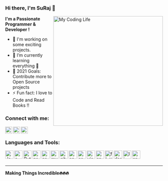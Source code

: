 ### Hi there, I'm SuRaj  👋

<img align="right" alt="My Coding Life" src="https://media.giphy.com/media/Ah3zHH7hvsSB2/giphy.gif" width="350" > 

<b> I'm a Passionate Programmer & Developer !</b>


- 🔭 I'm working on some exciting projects.
- 🌱 I’m currently learning everything 🤣
- 🥅 2021 Goals: Contribute more to Open Source projects
- ⚡ Fun fact: I love to Code and Read Books !!


### Connect with me:
<!---
[<img align="left" alt="Suraj" width="22px" src="https://raw.githubusercontent.com/iconic/open-iconic/master/svg/globe.svg" />][website]
[<img align="left" alt="Suraj | YouTube" width="22px" src="https://cdn.jsdelivr.net/npm/simple-icons@v3/icons/youtube.svg" />][youtube]
[<img align="left" alt="Suraj | Twitter" width="22px" src="https://cdn.jsdelivr.net/npm/simple-icons@v3/icons/twitter.svg" />][twitter] -->
[<img align="left" alt="Suraj | LinkedIn" width="22px" src="https://cdn.jsdelivr.net/npm/simple-icons@v3/icons/linkedin.svg" />][linkedin]
[<img align="left" alt="Suraj" width="22px" src="https://cdn.jsdelivr.net/npm/simple-icons@v3/icons/gmail.svg" />][gmail]
[<img align="left" alt="Suraj" width="22px" src="https://cdn.jsdelivr.net/npm/simple-icons@v3/icons/microsoftoutlook.svg" />][outlook]
<!---
[<img align="left" alt="Suraj | Instagram" width="22px" src="https://cdn.jsdelivr.net/npm/simple-icons@v3/icons/instagram.svg" />][instagram]
-->
<br />

### Languages and Tools:

<img align="left" alt="Java" width="26px" src="https://cdn.jsdelivr.net/npm/simple-icons@v3/icons/java.svg" />
<img align="left" alt="c++" width="26px" src="https://cdn.jsdelivr.net/npm/simple-icons@v3/icons/c.svg" />
<img align="left" alt="Python" width="26px" src="https://cdn.jsdelivr.net/npm/simple-icons@v3/icons/python.svg" />
<img align="left" alt="googlecloud" width="26px" src="https://cdn.jsdelivr.net/npm/simple-icons@v3/icons/googlecloud.svg" />
<img align="left" alt="androidstudio.svg" width="26px" src="https://cdn.jsdelivr.net/npm/simple-icons@v3/icons/androidstudio.svg" />
<img align="left" alt="mysql" width="26px" src="https://cdn.jsdelivr.net/npm/simple-icons@v3/icons/mysql.svg" />
<img align="left" alt="github" width="26px" src="https://cdn.jsdelivr.net/npm/simple-icons@v3/icons/github.svg" />
<img align="left" alt="apachenetbeanside" width="26px" src="https://cdn.jsdelivr.net/npm/simple-icons@v3/icons/apachenetbeanside.svg" />
<img align="left" alt="css3.svg" width="26px" src="https://cdn.jsdelivr.net/npm/simple-icons@v3/icons/css3.svg" />
<img align="left" alt="visualstudio.svg" width="26px" src="https://cdn.jsdelivr.net/npm/simple-icons@v3/icons/visualstudio.svg" />
<img align="left" alt="anaconda" width="26px" src="https://cdn.jsdelivr.net/npm/simple-icons@v3/icons/anaconda.svg" />
<img align="left" alt="flutter" width="26px" src="https://cdn.jsdelivr.net/npm/simple-icons@v3/icons/flutter.svg" />
<img align="left" alt="dart" width="26px" src="https://cdn.jsdelivr.net/npm/simple-icons@v3/icons/dart.svg" />
<img align="left" alt="linux" width="26px" src="https://cdn.jsdelivr.net/npm/simple-icons@v3/icons/linux.svg" />
<img align="left" alt="android.svg" width="26px" src="https://cdn.jsdelivr.net/npm/simple-icons@v3/icons/android.svg" />


<br />
<br />

---






<!---
[website]: 
[course]: 
[twitter]: 
[youtube]: 
[instagram]:  -->
[linkedin]: https://www.linkedin.com/in/suraj-zaware-3040a4190
[gmail]: https://thezawaresuraj@gmail.com
[outlook]: https://zawaresuraj@outlook.com
<!---
[webdevplaylist]: 
[jsplaylist]: 
[cssplaylist]: 
[reactplaylist]: 
-->


<b><b>Making Things Incredible🔥🔥🔥 <b><b>
